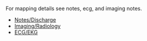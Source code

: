 For mapping details see notes, ecg, and imaging notes.

- [Notes/Discharge](StructureDefinition-VA.MHV.PHR.note.html)
- [Imaging/Radiology](StructureDefinition-VA.MHV.PHR.imaging.html)
- [ECG/EKG](StructureDefinition-VA.MHV.PHR.ecg.html)
